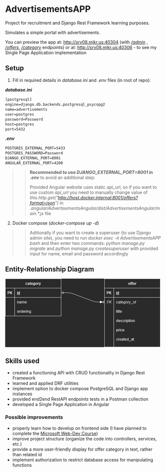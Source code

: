# AdvertisementsAPP

Project for recruitment and Django Rest Framework learning purposes.

Simulates a simple portal with advertisements.

You can preview the app at: http://srv08.mikr.us:40304 (with *[/admin](http://srv08.mikr.us:40304/admin)*
, *[/offers](http://srv08.mikr.us:40304/offers)*, *[/category](http://srv08.mikr.us:40304/category)* endpoints) or
at: http://srv08.mikr.us:40306 - to see my Single Page Application implementation

## Setup

1. Fill in required details in *database.ini* and *.env* files (in root of repo):

***database.ini***

```
[postgresql]
engine=django.db.backends.postgresql_psycopg2
name=advertisements
user=postgres
password=Password
host=postgres
port=5432
```

***.env***

```
POSTGRES_EXTERNAL_PORT=5433
POSTGRES_PASSWORD=Password
DJANGO_EXTERNAL_PORT=8001
ANGULAR_EXTERNAL_PORT=4200
```

> > **Recommended to use *DJANGO_EXTERNAL_PORT=8001* in *.env*** to avoid an additional step:
> >
> > Provided Angular website uses static *api_url*, so if you want to use custom *api_url* you need to manually change value of *this.http.get("http://host.docker.internal:8001/offers?format=json")* in *.angular/AdvertisementsAngular/dist/AdvertisementsAngular/main.\*.js* file

2. Docker compose (*docker-compose up -d*)

> > Aditionally if you want to create a superuser (to use Django admin site), you need to run *docker exec -it AdvertisementsAPP bash* and then enter two commands: *python manage.py migrate* and *python manage.py createsuperuser* with provided input for name, email and password accordingly

## Entity-Relationship Diagram

![AdvertisementsAPP-ERD.png](docs/AdvertisementsAPP-ERD.png "Simple ERD diagram for a advertisements portal")

## Skills used

- created a functioning API with CRUD functionality in Django Rest Framework
- learned and applied DRF utilities
- implement option to docker compose PostgreSQL and Django app instances
- provided end2end RestAPI endpoints tests in a Postman collection
- developed a Single Page Application in Angular

### Possible improvements

- properly learn how to develop on frontend side (I have planned to complete
  the [Microsoft Web-Dev Course](https://github.com/microsoft/Web-Dev-For-Beginners))
- improve project structure (organize the code into controllers, services, etc.)
- provide a more user-friendly display for offer category in text, rather than related id
- implement authorization to restrict database access for manipulating functions